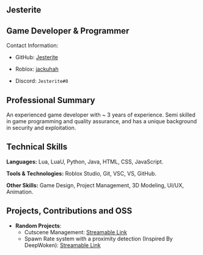 ## Jesterite

## Game Developer & Programmer

Contact Information:

  - GitHub: [Jesterite](https://github.com/Jesterite)
 
  - Roblox: [jackuhah](https://www.roblox.com/users/617237907/profile)
 
  - Discord: ```Jesterite#0```

## Professional Summary

An experienced game developer with ~ 3 years of experience. Semi skilled in game programming and quality assurance, and has a unique background in security and exploitation.

## Technical Skills
 **Languages:** Lua, LuaU, Python, Java, HTML, CSS, JavaScript.

 
 **Tools & Technologies:** Roblox Studio, Git, VSC, VS, GitHub.
 
 **Other Skills:** Game Design, Project Management, 3D Modeling, UI/UX, Animation.
 


## Projects, Contributions and OSS
- **Random Projects**:
   - Cutscene Management: [Streamable Link](https://streamable.com/k207tf)
   - Spawn Rate system with a proximity detection (Inspired By DeepWoken): [Streamable Link](https://streamable.com/ueyhii)

